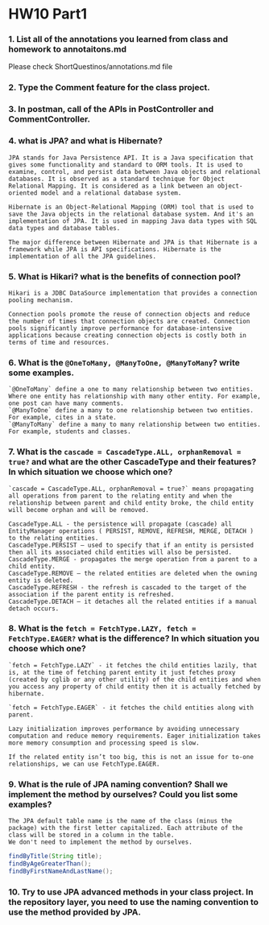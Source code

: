 # HW10 Part1
### 1. List all of the annotations you learned from class and homework to annotaitons.md
Please check ShortQuestinos/annotations.md file

### 2. Type the Comment feature for the class project.

### 3. In postman, call of the APIs in PostController and CommentController.

### 4. what is JPA? and what is Hibernate?
```
JPA stands for Java Persistence API. It is a Java specification that gives some functionality and standard to ORM tools. It is used to examine, control, and persist data between Java objects and relational databases. It is observed as a standard technique for Object Relational Mapping. It is considered as a link between an object-oriented model and a relational database system.

Hibernate is an Object-Relational Mapping (ORM) tool that is used to save the Java objects in the relational database system. And it's an implementation of JPA. It is used in mapping Java data types with SQL data types and database tables.

The major difference between Hibernate and JPA is that Hibernate is a framework while JPA is API specifications. Hibernate is the implementation of all the JPA guidelines.
```

### 5. What is Hikari? what is the benefits of connection pool?
```
Hikari is a JDBC DataSource implementation that provides a connection pooling mechanism.

Connection pools promote the reuse of connection objects and reduce the number of times that connection objects are created. Connection pools significantly improve performance for database-intensive applications because creating connection objects is costly both in terms of time and resources.
```

### 6. What is the `@OneToMany, @ManyToOne, @ManyToMany`? write some examples.
```
`@OneToMany` define a one to many relationship between two entities. Where one entity has relationship with many other entity. For example, one post can have many comments.
`@ManyToOne` define a many to one relationship between two entities. For example, cites in a state.
`@ManyToMany` define a many to many relationship between two entities. For example, students and classes.
```

### 7. What is the `cascade = CascadeType.ALL, orphanRemoval = true?` and what are the other CascadeType and their features? In which situation we choose which one?
```
`cascade = CascadeType.ALL, orphanRemoval = true?` means propagating all operations from parent to the relating entity and when the relationship between parent and child entity broke, the child entity will become orphan and will be removed.

CascadeType.ALL - the persistence will propagate (cascade) all EntityManager operations ( PERSIST, REMOVE, REFRESH, MERGE, DETACH ) to the relating entities. 
CascadeType.PERSIST – used to specify that if an entity is persisted then all its associated child entities will also be persisted.
CascadeType.MERGE - propagates the merge operation from a parent to a child entity.
CascadeType.REMOVE – the related entities are deleted when the owning entity is deleted.
CascadeType.REFRESH - the refresh is cascaded to the target of the association if the parent entity is refreshed.
CascadeType.DETACH – it detaches all the related entities if a manual detach occurs.
```

### 8. What is the `fetch = FetchType.LAZY, fetch = FetchType.EAGER?` what is the difference? In which situation you choose which one?
```
`fetch = FetchType.LAZY` - it fetches the child entities lazily, that is, at the time of fetching parent entity it just fetches proxy (created by cglib or any other utility) of the child entities and when you access any property of child entity then it is actually fetched by hibernate.

`fetch = FetchType.EAGER` - it fetches the child entities along with parent.

Lazy initialization improves performance by avoiding unnecessary computation and reduce memory requirements. Eager initialization takes more memory consumption and processing speed is slow.

If the related entity isn’t too big, this is not an issue for to-one relationships, we can use FetchType.EAGER.
```

### 9. What is the rule of JPA naming convention? Shall we implement the method by ourselves? Could you list some examples?
```
The JPA default table name is the name of the class (minus the package) with the first letter capitalized. Each attribute of the class will be stored in a column in the table.
We don't need to implement the method by ourselves.
```
```java
findByTitle(String title);
findByAgeGreaterThan();
findByFirstNameAndLastName();
```

### 10. Try to use JPA advanced methods in your class project. In the repository layer, you need to use the naming convention to use the method provided by JPA.